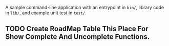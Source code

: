 A sample command-line application with an entrypoint in `bin/`, library code
in `lib/`, and example unit test in `test/`.


## TODO Create RoadMap Table This Place For Show Complete And Uncomplete Functions.